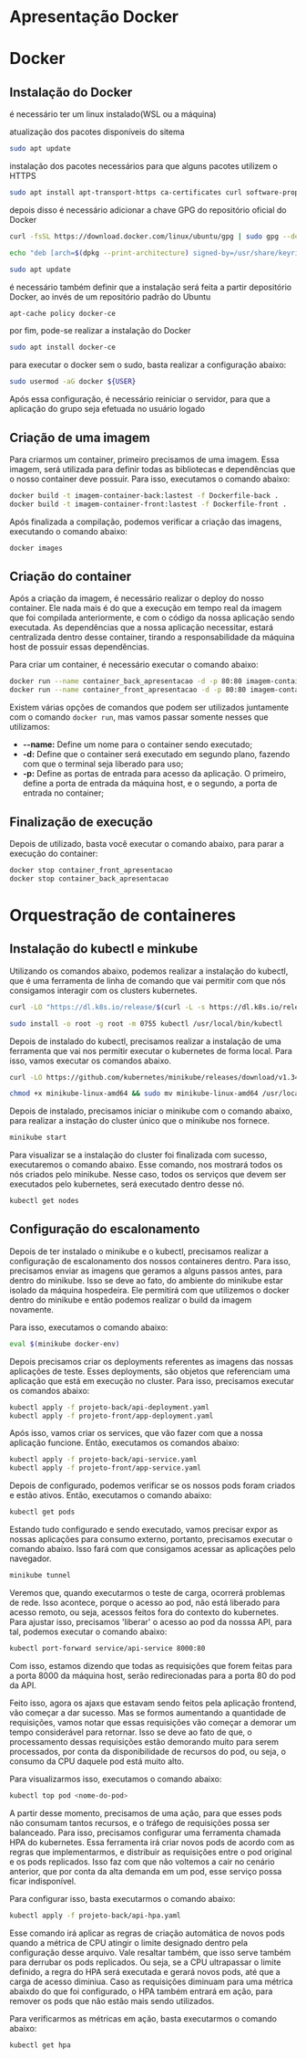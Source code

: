 # Apresentação Docker

# Docker

## Instalação do Docker

é necessário ter um linux instalado(WSL ou a máquina)

atualização dos pacotes disponíveis do sitema
```sh
sudo apt update
```

instalação dos pacotes necessários para que alguns pacotes utilizem o HTTPS
```sh
sudo apt install apt-transport-https ca-certificates curl software-properties-common
```

depois disso é necessário adicionar a chave GPG do repositório oficial do Docker
```sh
curl -fsSL https://download.docker.com/linux/ubuntu/gpg | sudo gpg --dearmor -o /usr/share/keyrings/docker-archive-keyring.gpg

echo "deb [arch=$(dpkg --print-architecture) signed-by=/usr/share/keyrings/docker-archive-keyring.gpg] https://download.docker.com/linux/ubuntu $(lsb_release -cs) stable" | sudo tee /etc/apt/sources.list.d/docker.list > /dev/null

sudo apt update
```

é necessário também definir que a instalação será feita a partir depositório Docker, ao invés de um repositório padrão do Ubuntu
```sh
apt-cache policy docker-ce
```

por fim, pode-se realizar a instalação do Docker
```sh
sudo apt install docker-ce
```

para executar o docker sem o sudo, basta realizar a configuração abaixo:
```sh
sudo usermod -aG docker ${USER}
```

Após essa configuração, é necessário reiniciar o servidor, para que a aplicação do grupo seja efetuada no usuário logado

## Criação de uma imagem
Para criarmos um container, primeiro precisamos de uma imagem. Essa imagem, será utilizada para definir todas as bibliotecas e dependências que o nosso container deve possuir. Para isso, executamos o comando abaixo:
```sh
docker build -t imagem-container-back:lastest -f Dockerfile-back .
docker build -t imagem-container-front:lastest -f Dockerfile-front .
```

Após finalizada a compilação, podemos verificar a criação das imagens, executando o comando abaixo:
```sh
docker images
```

## Criação do container
Após a criação da imagem, é necessário realizar o deploy do nosso container. Ele nada mais é do que a execução em tempo real da imagem que foi compilada anteriormente, e com o código da nossa aplicação sendo executada. As dependências que a nossa aplicação necessitar, estará centralizada dentro desse container, tirando a responsabilidade da máquina host de possuir essas dependências.

Para criar um container, é necessário executar o comando abaixo:
```sh
docker run --name container_back_apresentacao -d -p 80:80 imagem-container-back:lastest
docker run --name container_front_apresentacao -d -p 80:80 imagem-container-front:lastest
```

Existem várias opções de comandos que podem ser utilizados juntamente com o comando `docker run`, mas vamos passar somente nesses que utilizamos:
* **--name:** Define um nome para o container sendo executado;
* **-d:** Define que o container será executado em segundo plano, fazendo com que o terminal seja liberado para uso;
* **-p:** Define as portas de entrada para acesso da aplicação. O primeiro, define a porta de entrada da máquina host, e o segundo, a porta de entrada no container;

## Finalização de execução
Depois de utilizado, basta você executar o comando abaixo, para parar a execução do container:
```sh
docker stop container_front_apresentacao
docker stop container_back_apresentacao
```

# Orquestração de containeres

## Instalação do kubectl e minkube

Utilizando os comandos abaixo, podemos realizar a instalação do kubectl, que é uma ferramenta de linha de comando que vai permitir com que nós consigamos interagir com os clusters kubernetes.
```sh
curl -LO "https://dl.k8s.io/release/$(curl -L -s https://dl.k8s.io/release/stable.txt)/bin/linux/amd64/kubectl"

sudo install -o root -g root -m 0755 kubectl /usr/local/bin/kubectl
```

Depois de instalado do kubectl, precisamos realizar a instalação de uma ferramenta que vai nos permitir executar o kubernetes de forma local. Para isso, vamos executar os comandos abaixo.
```sh
curl -LO https://github.com/kubernetes/minikube/releases/download/v1.34.0/minikube-linux-amd64

chmod +x minikube-linux-amd64 && sudo mv minikube-linux-amd64 /usr/local/bin/minikube
```

Depois de instalado, precisamos iniciar o minikube com o comando abaixo, para realizar a instação do cluster único que o minikube nos fornece.
```sh
minikube start
```

Para visualizar se a instalação do cluster foi finalizada com sucesso, executaremos o comando abaixo. Esse comando, nos mostrará todos os nós criados pelo minikube. Nesse caso, todos os serviços que devem ser executados pelo kubernetes, será executado dentro desse nó.
```sh
kubectl get nodes
```

## Configuração do escalonamento

Depois de ter instalado o minikube e o kubectl, precisamos realizar a configuração de escalonamento dos nossos containeres dentro. Para isso, precisamos enviar as imagens que geramos a alguns passos antes, para dentro do minikube. Isso se deve ao fato, do ambiente do minikube estar isolado da máquina hospedeira. Ele permitirá com que utilizemos o docker dentro do minikube e então podemos realizar o build da imagem novamente.

Para isso, executamos o comando abaixo:
```sh
eval $(minikube docker-env)
```

Depois precisamos criar os deployments referentes as imagens das nossas aplicações de teste. Esses deployments, são objetos que referenciam uma aplicação que está em execução no cluster. Para isso, precisamos executar os comandos abaixo:
```sh
kubectl apply -f projeto-back/api-deployment.yaml
kubectl apply -f projeto-front/app-deployment.yaml
```

Após isso, vamos criar os services, que vão fazer com que a nossa aplicação funcione. Então, executamos os comandos abaixo:
```sh
kubectl apply -f projeto-back/api-service.yaml
kubectl apply -f projeto-front/app-service.yaml
```

Depois de configurado, podemos verificar se os nossos pods foram criados e estão ativos. Então, executamos o comando abaixo:
```sh
kubectl get pods
```

Estando tudo configurado e sendo executado, vamos precisar expor as nossas aplicações para consumo externo, portanto, precisamos executar o comando abaixo. Isso fará com que consigamos acessar as aplicações pelo navegador.
```sh
minikube tunnel
```

Veremos que, quando executarmos o teste de carga, ocorrerá problemas de rede. Isso acontece, porque o acesso ao pod, não está liberado para acesso remoto, ou seja, acessos feitos fora do contexto do kubernetes. Para ajustar isso, precisamos 'liberar' o acesso ao pod da nosssa API, para tal, podemos executar o comando abaixo:
```sh
kubectl port-forward service/api-service 8000:80
```

Com isso, estamos dizendo que todas as requisições que forem feitas para a porta 8000 da máquina host, serão redirecionadas para a porta 80 do pod da API.

Feito isso, agora os ajaxs que estavam sendo feitos pela aplicação frontend, vão começar a dar sucesso. Mas se formos aumentando a quantidade de requisições, vamos notar que essas requisições vão começar a demorar um tempo considerável para retornar. Isso se deve ao fato de que, o processamento dessas requisições estão demorando muito para serem processados, por conta da disponibilidade de recursos do pod, ou seja, o consumo da CPU daquele pod está muito alto.

Para visualizarmos isso, executamos o comando abaixo:
```sh
kubectl top pod <nome-do-pod>
```

A partir desse momento, precisamos de uma ação, para que esses pods não consumam tantos recursos, e o tráfego de requisições possa ser balanceado. Para isso, precisamos configurar uma ferramenta chamada HPA do kubernetes. Essa ferramenta irá criar novos pods de acordo com as regras que implementarmos, e distribuir as requisições entre o pod original e os pods replicados. Isso faz com que não voltemos a cair no cenário anterior, que por conta da alta demanda em um pod, esse serviço possa ficar indisponível.

Para configurar isso, basta executarmos o comando abaixo:
```sh
kubectl apply -f projeto-back/api-hpa.yaml
```

Esse comando irá aplicar as regras de criação automática de novos pods quando a métrica de CPU atingir o limite designado dentro pela configuração desse arquivo. Vale resaltar também, que isso serve também para derrubar os pods replicados. Ou seja, se a CPU ultrapassar o limite definido, a regra do HPA será executada e gerará novos pods, até que a carga de acesso diminiua. Caso as requisições diminuam para uma métrica abaixdo do que foi configurado, o HPA também entrará em ação, para remover os pods que não estão mais sendo utilizados.

Para verificarmos as métricas em ação, basta executarmos o comando abaixo:
```sh
kubectl get hpa
```